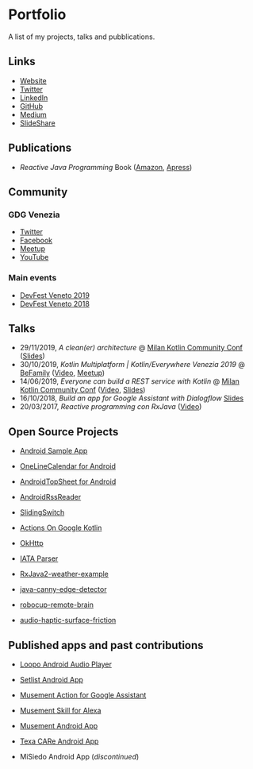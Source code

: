 # Portfolio
A list of my projects, talks and pubblications.



## Links

- [Website](https://www.andreamaglie.com/)
- [Twitter](https://twitter.com/TechIsFun)
- [LinkedIn](https://www.linkedin.com/in/andreamaglie/)
- [GitHub](https://github.com/TechIsFun)
- [Medium](https://medium.com/@TechIsFun)
- [SlideShare](https://www.slideshare.net/AndreaMaglie/presentations)



## Publications

- *Reactive Java Programming* Book ([Amazon](https://www.amazon.com/Reactive-Java-Programming-Andrea-Maglie/dp/1484214293/ref=sr_1_1?keywords=andrea+maglie&qid=1575112130&sr=8-1), [Apress](https://www.apress.com/gp/book/9781484214299))


## Community

### GDG Venezia
  - [Twitter](https://twitter.com/gdgvenezia?s=20)
  - [Facebook](https://www.facebook.com/gdgvenezia/)
  - [Meetup](https://www.meetup.com/it-IT/GDG-Venezia/)
  - [YouTube](https://www.youtube.com/channel/UCnXHsg8plcHc_NuCETV2k6Q)

### Main events
  - [DevFest Veneto 2019](https://devfestvenice.com/)
  - [DevFest Veneto 2018](https://gdg-venezia.github.io/devfest-veneto-18/)


## Talks

- 29/11/2019, *A clean(er) architecture* @ [Milan Kotlin Community Conf](https://milan.kotlincommunityconf.com/) ([Slides](https://www.slideshare.net/AndreaMaglie/a-cleaner-architecture))
- 30/10/2019, *Kotlin Multiplatform | Kotlin/Everywhere Venezia 2019* @ [BeFamily](https://www.befamily.it/) ([Video](https://www.youtube.com/watch?v=gTrdMiGs92M), [Meetup](https://www.meetup.com/it-IT/GDG-Venezia/events/265665209/))
- 14/06/2019, *Everyone can build a REST service with Kotlin* @ [Milan Kotlin Community Conf](https://milan.kotlincommunityconf.com/) ([Video](https://vimeo.com/showcase/5286228/video/279944670), [Slides](https://www.slideshare.net/AndreaMaglie/everyone-can-build-a-rest-service-with-kotlin))
- 16/10/2018, *Build an app for Google Assistant with Dialogflow* [Slides](https://www.slideshare.net/AndreaMaglie/build-an-app-for-google-assistant-with-dialogflow)
- 20/03/2017, *Reactive programming con RxJava* ([Video](https://www.youtube.com/watch?v=PYRhpqa-XLw))



## Open Source Projects

- [Android Sample App](https://github.com/TechIsFun/android-sample-app)

- [OneLineCalendar for Android](https://github.com/TechIsFun/OneLineCalendar)

- [AndroidTopSheet for Android](https://github.com/TechIsFun/AndroidTopSheet)

- [AndroidRssReader](https://github.com/TechIsFun/AndroidRssReader)

- [SlidingSwitch](https://github.com/TechIsFun/SlidingSwitch)

- [Actions On Google Kotlin](https://github.com/TechIsFun/actions-on-google-kotlin)

- [OkHttp](https://github.com/TechIsFun/okhttp)

- [IATA Parser](https://github.com/TechIsFun/iata-parser)

- [RxJava2-weather-example](https://github.com/TechIsFun/RxJava2-weather-example)

- [java-canny-edge-detector](https://github.com/TechIsFun/java-canny-edge-detector)

- [robocup-remote-brain](https://github.com/TechIsFun/robocup-remote-brain)

- [audio-haptic-surface-friction](https://github.com/TechIsFun/audio-haptic-surface-friction)


## Published apps and past contributions

- [Loopo Android Audio Player](https://play.google.com/store/apps/details?id=com.andreamaglie.android.abplayer&hl=it)

- [Setlist Android App](https://play.google.com/store/apps/details?id=it.andreamaglie.android.setlistManager&hl=it)

- [Musement Action for Google Assistant](https://assistant.google.com/services/a/uid/000000342910edd7?hl=it-IT)

- [Musement Skill for Alexa](https://www.amazon.it/Musement-S-P-A/dp/B07HMLWGHV)

- [Musement Android App](https://play.google.com/store/apps/details?id=com.musement.android&hl=it)

- [Texa CARe Android App](https://play.google.com/store/apps/details?id=com.texa.care&hl=it)

- MiSiedo Android App (*discontinued*)





